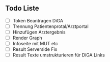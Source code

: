 ## Todo Liste

- [ ] Token Beantragen DiGA
- [ ] Trennung Patientenprotal/Arztportal
- [ ] Hinzufügen Arztergebnis
- [ ] Render Graph
- [ ] Infoseite mit MUT etc
- [ ] Result Serverside Fix
- [ ] Result Texte umstrukturieren für DiGA Links
